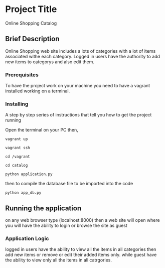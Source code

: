 # Project Title

Online Shopping Catalog

## Brief Description

Online Shopping web site includes a lots of categories with a lot of items associated withe each category. Logged in users have the authority to add new items to categorys and also edit them.

### Prerequisites

To have the project work on your machine you need to have a vagrant installed working on a terminal.

### Installing

A step by step series of instructions that tell you how to get the project running

Open the terminal on your PC then,
 
```
vagrant up
```

```
vagrant ssh
```

```
cd /vagrant
```

```
cd catalog
```

```
python application.py
```

then to compile the database file to be imported into the code
```
python app_db.py
```

## Running the application

on any web browser type (localhost:8000) then a web site will open where you will have the ability to login or browse the site as guest

### Application Logic

logged in users have the ability to view all the items in all categories then add new items or remove or edit their added items only.
while guest have the ability to view only all the items in all catrgories.

